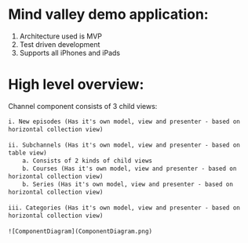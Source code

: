 # Mind valley demo application:

1. Architecture used is MVP
2. Test driven development
3. Supports all iPhones and iPads

# High level overview:

Channel component consists of 3 child views:

	i. New episodes (Has it's own model, view and presenter - based on horizontal collection view)

	ii. Subchannels (Has it's own model, view and presenter - based on table view)
		a. Consists of 2 kinds of child views
		b. Courses (Has it's own model, view and presenter - based on horizontal collection view)
		b. Series (Has it's own model, view and presenter - based on horizontal collection view)

	iii. Categories (Has it's own model, view and presenter - based on horizontal collection view)

	![ComponentDiagram](ComponentDiagram.png)
